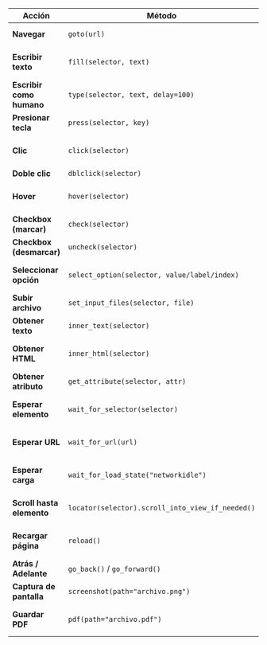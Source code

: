 | Acción                    | Método                                           | Ejemplo                                                          | Descripción                       |
| ------------------------- | ------------------------------------------------ | ---------------------------------------------------------------- | --------------------------------- |
| **Navegar**               | `goto(url)`                                      | `await page.goto("https://demoqa.com")`                          | Abre una página.                  |
| **Escribir texto**        | `fill(selector, text)`                           | `await page.fill("#firstName", "Bryan")`                         | Borra lo que hay y escribe.       |
| **Escribir como humano**  | `type(selector, text, delay=100)`                | `await page.type("#firstName", "Bryan", delay=100)`              | Escribe con retraso entre teclas. |
| **Presionar tecla**       | `press(selector, key)`                           | `await page.press("#input", "Enter")`                            | Simula pulsar teclas.             |
| **Clic**                  | `click(selector)`                                | `await page.click("button#submit")`                              | Hace clic en un botón/enlace.     |
| **Doble clic**            | `dblclick(selector)`                             | `await page.dblclick("text=Editar")`                             | Doble clic.                       |
| **Hover**                 | `hover(selector)`                                | `await page.hover("text=Menú")`                                  | Pasa el mouse encima.             |
| **Checkbox (marcar)**     | `check(selector)`                                | `await page.check("#accept")`                                    | Marca un checkbox.                |
| **Checkbox (desmarcar)**  | `uncheck(selector)`                              | `await page.uncheck("#accept")`                                  | Desmarca un checkbox.             |
| **Seleccionar opción**    | `select_option(selector, value/label/index)`     | `await page.select_option("#state", "NCR")`                      | Selecciona en un `<select>`.      |
| **Subir archivo**         | `set_input_files(selector, file)`                | `await page.set_input_files("#upload", "C:/cv.pdf")`             | Sube un archivo.                  |
| **Obtener texto**         | `inner_text(selector)`                           | `msg = await page.inner_text("h1")`                              | Obtiene el texto visible.         |
| **Obtener HTML**          | `inner_html(selector)`                           | `html = await page.inner_html("#div")`                           | Obtiene el HTML interno.          |
| **Obtener atributo**      | `get_attribute(selector, attr)`                  | `val = await page.get_attribute("#email", "value")`              | Lee un atributo.                  |
| **Esperar elemento**      | `wait_for_selector(selector)`                    | `await page.wait_for_selector("text=Gracias")`                   | Espera hasta que aparezca.        |
| **Esperar URL**           | `wait_for_url(url)`                              | `await page.wait_for_url("**/home")`                             | Espera a que la URL cambie.       |
| **Esperar carga**         | `wait_for_load_state("networkidle")`             | `await page.wait_for_load_state("networkidle")`                  | Espera que la red esté inactiva.  |
| **Scroll hasta elemento** | `locator(selector).scroll_into_view_if_needed()` | `await page.locator("text=Enviar").scroll_into_view_if_needed()` | Hace scroll hasta el elemento.    |
| **Recargar página**       | `reload()`                                       | `await page.reload()`                                            | Recarga la página actual.         |
| **Atrás / Adelante**      | `go_back()` / `go_forward()`                     | `await page.go_back()`                                           | Navegación del historial.         |
| **Captura de pantalla**   | `screenshot(path="archivo.png")`                 | `await page.screenshot(path="form.png")`                         | Guarda screenshot.                |
| **Guardar PDF**           | `pdf(path="archivo.pdf")`                        | `await page.pdf(path="page.pdf")`                                | Guarda como PDF (solo Chromium).  |
